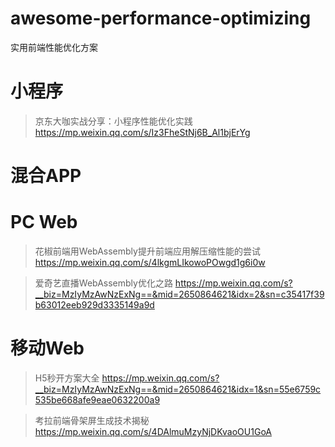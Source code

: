 # awesome-performance-optimizing
实用前端性能优化方案

# 小程序
> 京东大咖实战分享：小程序性能优化实践 https://mp.weixin.qq.com/s/Iz3FheStNj6B_Al1bjErYg

# 混合APP

# PC Web
> 花椒前端用WebAssembly提升前端应用解压缩性能的尝试 https://mp.weixin.qq.com/s/4lkgmLIkowoPOwgd1g6i0w

> 爱奇艺直播WebAssembly优化之路 https://mp.weixin.qq.com/s?__biz=MzIyMzAwNzExNg==&mid=2650864621&idx=2&sn=c35417f39b63012eeb929d3335149a9d

# 移动Web
> H5秒开方案大全 https://mp.weixin.qq.com/s?__biz=MzIyMzAwNzExNg==&mid=2650864621&idx=1&sn=55e6759c535be668afe9eae0632200a9

> 考拉前端骨架屏生成技术揭秘 https://mp.weixin.qq.com/s/4DAlmuMzyNjDKvaoOU1GoA

